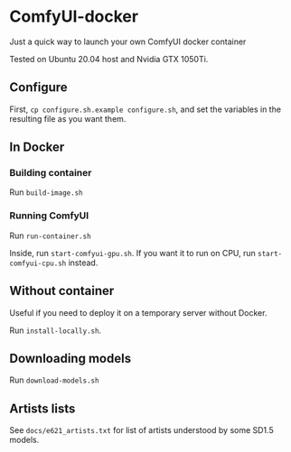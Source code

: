 # ComfyUI-docker

Just a quick way to launch your own ComfyUI docker container

Tested on Ubuntu 20.04 host and Nvidia GTX 1050Ti.

## Configure

First, `cp configure.sh.example configure.sh`, and set the variables in the resulting file as you want them.

## In Docker

### Building container

Run `build-image.sh`

### Running ComfyUI

Run `run-container.sh`

Inside, run `start-comfyui-gpu.sh`. If you want it to run on CPU, run `start-comfyui-cpu.sh` instead.

## Without container

Useful if you need to deploy it on a temporary server without Docker.

Run `install-locally.sh`.

## Downloading models

Run `download-models.sh`

## Artists lists

See `docs/e621_artists.txt` for list of artists understood by some SD1.5 models.
